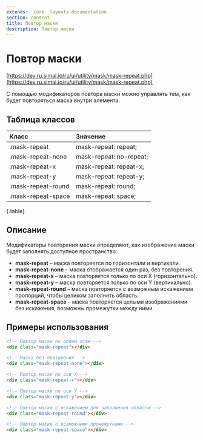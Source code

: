 ```yaml
---
extends: _core._layouts.documentation
section: content
title: Повтор маски
description: Повтор маски
---
```


# Повтор маски

[https://dev.ru.simai.io/ru/ui/utility/mask/mask-repeat.php](https://dev.ru.simai.io/ru/ui/utility/mask/mask-repeat.php)

С помощью модификаторов повтора маски можно управлять тем, как будет повторяться маска внутри элемента.

## Таблица классов

| Класс              | Значение                |
|:-------------------|:------------------------|
| .mask-repeat       | mask-repeat: repeat;    |
| .mask-repeat-none  | mask-repeat: no-repeat; |
| .mask-repeat-x     | mask-repeat: repeat-x;  |
| .mask-repeat-y     | mask-repeat: repeat-y;  |
| .mask-repeat-round | mask-repeat: round;     |
| .mask-repeat-space | mask-repeat: space;     |
{.table}

## Описание

Модификаторы повторения маски определяют, как изображение маски будет заполнять доступное пространство:

- **mask-repeat** – маска повторяется по горизонтали и вертикали.
- **mask-repeat-none** – маска отображается один раз, без повторения.
- **mask-repeat-x** – маска повторяется только по оси X (горизонтально).
- **mask-repeat-y** – маска повторяется только по оси Y (вертикально).
- **mask-repeat-round** – маска повторяется с возможным искажением пропорций, чтобы целиком заполнить область.
- **mask-repeat-space** – маска повторяется целыми изображениями без искажения, возможны промежутки между ними.

## Примеры использования

```html
<!-- Повтор маски по обеим осям -->
<div class="mask-repeat"></div>
```

```html
<!-- Маска без повторения -->
<div class="mask-repeat-none"></div>
```

```html
<!-- Повтор маски по оси X -->
<div class="mask-repeat-x"></div>
```

```html
<!-- Повтор маски по оси Y -->
<div class="mask-repeat-y"></div>
```

```html
<!-- Повтор маски с искажением для заполнения области -->
<div class="mask-repeat-round"></div>
```

```html
<!-- Повтор маски с возможными промежутками -->
<div class="mask-repeat-space"></div>
```
